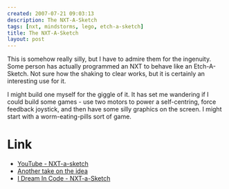 ```yaml
---
created: 2007-07-21 09:03:13
description: The NXT-A-Sketch
tags: [nxt, mindstorms, lego, etch-a-sketch]
title: The NXT-A-Sketch
layout: post
---
```

 <p>
  This is somehow really silly, but I have to admire them for the ingenuity. Some person has actually programmed an NXT to behave like an Etch-A-Sketch. Not sure how the shaking to clear works, but it is certainly an interesting use for it.
 </p>
 <p>
  I might build one myself for the giggle of it. It has set me wandering if I could build some games - use two motors to power a self-centring, force feedback joystick, and then have some silly graphics on the screen. I might start with a worm-eating-pills sort of game.
 </p>
 <h1 class="showhide_heading" id="Link">
  Link
 </h1>
 <ul>
  <li>
   <a href="http://www.youtube.com/watch?v=Fq2Mu7hadI8" >
    YouTube - NXT-a-sketch
   </a>
  </li>
  <li>
   <a href="http://www.legoengineering.com/content/view/58/65/" rel="">
    Another take on the idea
   </a>
  </li>
  <li>
   <a href="http://www.idreamincode.com/2007/01/nxt-a-sketch-cs190-project-emory/" >
    I Dream In Code - NXT-a-Sketch
   </a>
  </li>
 </ul>
